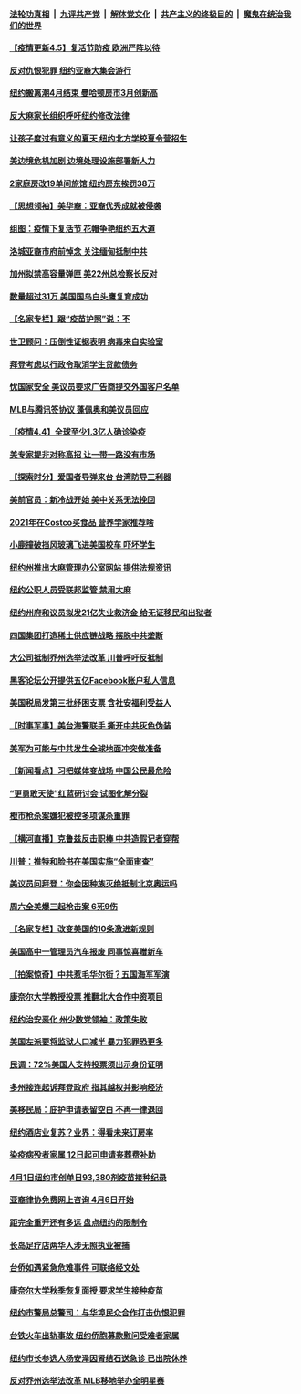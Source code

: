 ####  [法轮功真相](../../../../basic/blob/master/README.md?t=04052201) &nbsp;|&nbsp; [九评共产党](../../../../9ping.md/blob/master/README.md?t=04052201) &nbsp;|&nbsp; [解体党文化](../../../../jtdwh.md/blob/master/README.md?t=04052201)  &nbsp;|&nbsp; [共产主义的终极目的](../../../../gczydzjmd.md/blob/master/README.md?t=04052201) &nbsp;|&nbsp; [魔鬼在统治我们的世界](../../../../mgztzwmdsj.md/blob/master/README.md?t=04052201) 

#### [【疫情更新4.5】复活节防疫 欧洲严阵以待](../pages/nsc412/n12858892.md?t=04052201) 

#### [反对仇恨犯罪 纽约亚裔大集会游行](../pages/nsc412/n12858703.md?t=04052201) 

#### [纽约搬离潮4月结束 曼哈顿房市3月创新高](../pages/nsc412/n12858601.md?t=04052201) 

#### [反大麻家长组织呼吁纽约修改法律](../pages/nsc412/n12858598.md?t=04052201) 

#### [让孩子度过有意义的夏天  纽约北方学校夏令营招生](../pages/nsc412/n12858591.md?t=04052201) 

#### [美边境危机加剧 边境处理设施部署新人力](../pages/nsc412/n12858541.md?t=04052201) 

#### [2家庭房改19单间旅馆 纽约房东挨罚38万](../pages/nsc412/n12858577.md?t=04052201) 

#### [【思想领袖】美华裔：亚裔优秀成就被侵袭](../pages/nsc412/n12843955.md?t=04052201) 

#### [组图：疫情下复活节 花帽争艳纽约五大道](../pages/nsc412/n12858220.md?t=04052201) 

#### [洛城亚裔市府前悼念 关注缅甸抵制中共](../pages/nsc412/n12858172.md?t=04052201) 

#### [加州拟禁高容量弹匣 美22州总检察长反对](../pages/nsc412/n12858083.md?t=04052201) 

#### [数量超过31万 美国国鸟白头鹰复育成功](../pages/nsc412/n12856977.md?t=04052201) 

#### [【名家专栏】跟“疫苗护照”说：不](../pages/nsc412/n12857441.md?t=04052201) 

#### [世卫顾问：压倒性证据表明 病毒来自实验室](../pages/nsc412/n12857607.md?t=04052201) 

#### [拜登考虑以行政令取消学生贷款债务](../pages/nsc412/n12857750.md?t=04052201) 

#### [忧国家安全 美议员要求广告商提交外国客户名单](../pages/nsc412/n12857553.md?t=04052201) 

#### [MLB与腾讯签协议 蓬佩奥和美议员回应](../pages/nsc412/n12857554.md?t=04052201) 

#### [【疫情4.4】全球至少1.3亿人确诊染疫](../pages/nsc412/n12857264.md?t=04052201) 

#### [美专家提非对称高招 让一带一路没有市场](../pages/nsc412/n12798137.md?t=04052201) 

#### [【探索时分】爱国者导弹来台 台湾防导三利器](../pages/nsc412/n12856710.md?t=04052201) 

#### [美前官员：新冷战开始 美中关系无法挽回](../pages/nsc412/n12842228.md?t=04052201) 

#### [2021年在Costco买食品 营养学家推荐啥](../pages/nsc412/n12842047.md?t=04052201) 

#### [小鹿撞破挡风玻璃飞进美国校车 吓坏学生](../pages/nsc412/n12857230.md?t=04052201) 

#### [纽约州推出大麻管理办公室网站  提供法规资讯](../pages/nsc412/n12857125.md?t=04052201) 

#### [纽约公职人员受联邦监管 禁用大麻](../pages/nsc412/n12857127.md?t=04052201) 

#### [纽约州府和议员拟发21亿失业救济金  给无证移民和出狱者](../pages/nsc412/n12857130.md?t=04052201) 

#### [四国集团打造稀土供应链战略 摆脱中共垄断](../pages/nsc412/n12847305.md?t=04052201) 

#### [大公司抵制乔州选举法改革 川普呼吁反抵制](../pages/nsc412/n12856948.md?t=04052201) 

#### [黑客论坛公开提供五亿Facebook账户私人信息](../pages/nsc412/n12856882.md?t=04052201) 

#### [美国税局发第三批纾困支票 含社安福利受益人](../pages/nsc412/n12856756.md?t=04052201) 

#### [【时事军事】美台海警联手 撕开中共灰色伪装](../pages/nsc412/n12854717.md?t=04052201) 

#### [美军为可能与中共发生全球地面冲突做准备](../pages/nsc412/n12854914.md?t=04052201) 

#### [【新闻看点】习把媒体变战场 中国公民最危险](../pages/nsc412/n12856757.md?t=04052201) 

#### [“更勇敢天使”红蓝研讨会 试图化解分裂](../pages/nsc412/n12856805.md?t=04052201) 

#### [橙市枪杀案嫌犯被控多项谋杀重罪](../pages/nsc412/n12856856.md?t=04052201) 

#### [【横河直播】克鲁兹反击职棒 中共造假记者穿帮](../pages/nsc412/n12856782.md?t=04052201) 

#### [川普：推特和脸书在美国实施“全面审查”](../pages/nsc412/n12856705.md?t=04052201) 

#### [美议员问拜登：你会因种族灭绝抵制北京奥运吗](../pages/nsc412/n12856683.md?t=04052201) 

#### [周六全美爆三起枪击案 6死9伤](../pages/nsc412/n12856560.md?t=04052201) 

#### [【名家专栏】改变美国的10条激进新规则](../pages/nsc412/n12856176.md?t=04052201) 

#### [美国高中一管理员汽车报废 同事惊喜赠新车](../pages/nsc412/n12856030.md?t=04052201) 

#### [【拍案惊奇】中共惹毛华尔街？五国海军军演](../pages/nsc412/n12855501.md?t=04052201) 

#### [康奈尔大学教授投票 推翻北大合作中资项目](../pages/nsc412/n12856254.md?t=04052201) 

#### [纽约治安恶化 州少数党领袖：政策失败](../pages/nsc412/n12855471.md?t=04052201) 

#### [美国左派要将监狱人口减半 暴力犯罪恐更多](../pages/nsc412/n12855523.md?t=04052201) 

#### [民调：72%美国人支持投票须出示身份证明](../pages/nsc412/n12855890.md?t=04052201) 

#### [多州接连起诉拜登政府 指其越权并影响经济](../pages/nsc412/n12855278.md?t=04052201) 

#### [美移民局：庇护申请表留空白 不再一律退回](../pages/nsc412/n12855478.md?t=04052201) 

#### [纽约酒店业复苏？业界：得看未来订房率](../pages/nsc412/n12855628.md?t=04052201) 

#### [染疫病殁者家属 12日起可申请丧葬费补助](../pages/nsc412/n12855487.md?t=04052201) 

#### [4月1日纽约市创单日93,380剂疫苗接种纪录](../pages/nsc412/n12855474.md?t=04052201) 

#### [亚裔律协免费网上咨询 4月6日开始](../pages/nsc412/n12855492.md?t=04052201) 

#### [距完全重开还有多远 盘点纽约的限制令](../pages/nsc412/n12855483.md?t=04052201) 

#### [长岛足疗店两华人涉无照执业被捕](../pages/nsc412/n12855468.md?t=04052201) 

#### [台侨如遇紧急危难事件 可联络经文处](../pages/nsc412/n12855490.md?t=04052201) 

#### [康奈尔大学秋季恢复面授 要求学生接种疫苗](../pages/nsc412/n12855465.md?t=04052201) 

#### [纽约市警局总警司：与华埠民众合作打击仇恨犯罪](../pages/nsc412/n12855618.md?t=04052201) 

#### [台铁火车出轨事故 纽约侨胞募款慰问受难者家属](../pages/nsc412/n12855633.md?t=04052201) 

#### [纽约市长参选人杨安泽因肾结石送急诊 已出院休养](../pages/nsc412/n12855635.md?t=04052201) 

#### [反对乔州选举法改革 MLB移地举办全明星赛](../pages/nsc412/n12855611.md?t=04052201) 

